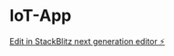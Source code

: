 # IoT-App

[Edit in StackBlitz next generation editor ⚡️](https://stackblitz.com/~/github.com/petemoulton/IoT-App)